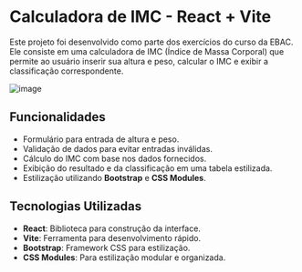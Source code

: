 # Calculadora de IMC - React + Vite

Este projeto foi desenvolvido como parte dos exercícios do curso da EBAC. Ele consiste em uma calculadora de IMC (Índice de Massa Corporal) que permite ao usuário inserir sua altura e peso, calcular o IMC e exibir a classificação correspondente.



![image](https://github.com/user-attachments/assets/5260971a-6be1-488c-9986-26809552b21f)


## Funcionalidades

- Formulário para entrada de altura e peso.
- Validação de dados para evitar entradas inválidas.
- Cálculo do IMC com base nos dados fornecidos.
- Exibição do resultado e da classificação em uma tabela estilizada.
- Estilização utilizando **Bootstrap** e **CSS Modules**.

## Tecnologias Utilizadas

- **React**: Biblioteca para construção da interface.
- **Vite**: Ferramenta para desenvolvimento rápido.
- **Bootstrap**: Framework CSS para estilização.
- **CSS Modules**: Para estilização modular e organizada.

